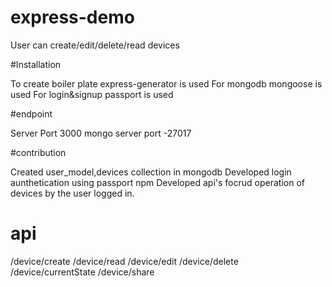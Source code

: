 # express-demo
User can create/edit/delete/read devices

#Installation

To create boiler plate  express-generator is used 
For mongodb mongoose is used
For login&signup passport is used

#endpoint

Server Port 3000
mongo server port -27017

#contribution

Created user_model,devices collection in mongodb
Developed login aunthetication using passport npm
Developed api's focrud operation of devices by the user logged in.

# api

/device/create
/device/read
/device/edit
/device/delete
/device/currentState
/device/share





